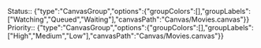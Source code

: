 
Status:: {"type":"CanvasGroup","options":{"groupColors":[],"groupLabels":["Watching","Queued","Waiting"],"canvasPath":"Canvas/Movies.canvas"}}
Priority:: {"type":"CanvasGroup","options":{"groupColors":[],"groupLabels":["High","Medium","Low"],"canvasPath":"Canvas/Movies.canvas"}}
